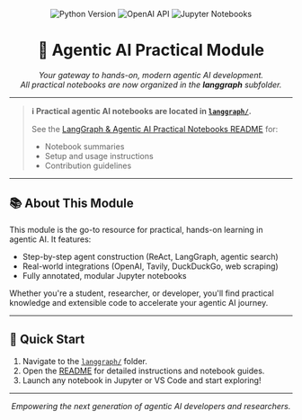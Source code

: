 <!-- filepath: Agentic_AI_Practical/README.md -->

<p align="center">
  <img src="https://img.shields.io/badge/Python-3.8%2B-blue?logo=python" alt="Python Version">
  <img src="https://img.shields.io/badge/OpenAI-API-green?logo=openai" alt="OpenAI API">
  <img src="https://img.shields.io/badge/Jupyter-Notebook-orange?logo=jupyter" alt="Jupyter Notebooks">
</p>

<h1 align="center">🧠 Agentic AI Practical Module</h1>

<p align="center">
  <em>Your gateway to hands-on, modern agentic AI development.<br/>
  All practical notebooks are now organized in the <b>langgraph</b> subfolder.</em>
</p>

---

> **ℹ️ Practical agentic AI notebooks are located in [`langgraph/`](./langgraph).**
>
> See the [LangGraph & Agentic AI Practical Notebooks README](./langgraph/README.md) for:
> - Notebook summaries
> - Setup and usage instructions
> - Contribution guidelines

---

## 📚 About This Module
This module is the go-to resource for practical, hands-on learning in agentic AI. It features:
- Step-by-step agent construction (ReAct, LangGraph, agentic search)
- Real-world integrations (OpenAI, Tavily, DuckDuckGo, web scraping)
- Fully annotated, modular Jupyter notebooks

Whether you're a student, researcher, or developer, you'll find practical knowledge and extensible code to accelerate your agentic AI journey.

---

## 🚀 Quick Start
1. Navigate to the [`langgraph/`](./langgraph) folder.
2. Open the [README](./langgraph/README.md) for detailed instructions and notebook guides.
3. Launch any notebook in Jupyter or VS Code and start exploring!

---

<p align="center">
  <em>Empowering the next generation of agentic AI developers and researchers.</em>
</p> 